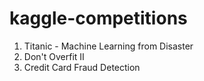 # kaggle-competitions
1. Titanic - Machine Learning from Disaster
2. Don't Overfit II
3. Credit Card Fraud Detection
